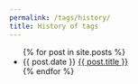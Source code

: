 ```yaml
---
permalink: /tags/history/
title: History of tags
---
```


<ul>
  {% for post in site.posts %}
    <li>
      <time datetime="{{ post.date }}">{{ post.date }}</time> <a href="{{ post.url | relative_url }}">{{ post.title }}</a>
    </li>
  {% endfor %}
</ul>
